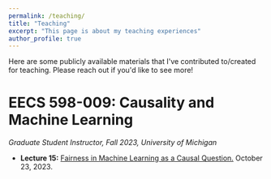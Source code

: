 ```yaml
---
permalink: /teaching/
title: "Teaching"
excerpt: "This page is about my teaching experiences"
author_profile: true
---
```


Here are some publicly available materials that I've contributed to/created for teaching. Please reach out if you'd like to see more!

EECS 598-009: Causality and Machine Learning
======
*Graduate Student Instructor, Fall 2023, University of Michigan*
* **Lecture 15:** [Fairness in Machine Learning as a Causal Question.](/files/lecture_15.pdf) October 23, 2023. 



